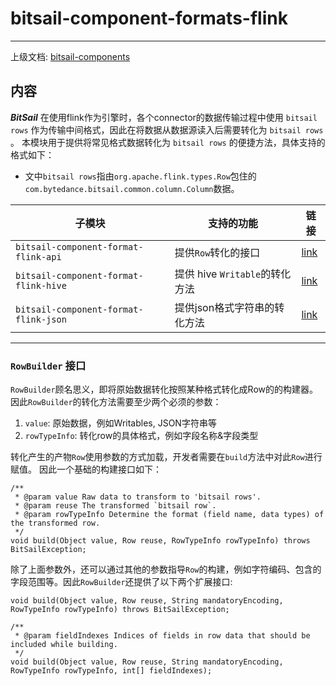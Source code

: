 # bitsail-component-formats-flink

-----

上级文档: [bitsail-components](../introduction_zh.md)

## 内容

***BitSail*** 在使用flink作为引擎时，各个connector的数据传输过程中使用 `bitsail rows` 作为传输中间格式，因此在将数据从数据源读入后需要转化为 `bitsail rows` 。
本模块用于提供将常见格式数据转化为 `bitsail rows` 的便捷方法，具体支持的格式如下：
 - 文中`bitsail rows`指由`org.apache.flink.types.Row`包住的`com.bytedance.bitsail.common.column.Column`数据。

| 子模块                                   | 支持的功能                   | 链接                        |
|---------------------------------------|-------------------------|---------------------------|
| `bitsail-component-format-flink-api`  | 提供`Row`转化的接口            | [link](#jump_api)         |
| `bitsail-component-format-flink-hive` | 提供 hive `Writable`的转化方法 | [link](hive-format_zh.md) |
| `bitsail-component-format-flink-json` | 提供json格式字符串的转化方法        | [link](./json-format.md)  |

-----

### <span id="jump_api">`RowBuilder` 接口</span>

`RowBuilder`顾名思义，即将原始数据转化按照某种格式转化成Row的的构建器。因此`RowBuilder`的转化方法需要至少两个必须的参数：
 1. `value`: 原始数据，例如Writables, JSON字符串等
 2. `rowTypeInfo`: 转化row的具体格式，例如字段名称&字段类型 

转化产生的产物`Row`使用参数的方式加载，开发者需要在`build`方法中对此`Row`进行赋值。
因此一个基础的构建接口如下：

```
/**
 * @param value Raw data to transform to 'bitsail rows'.
 * @param reuse The transformed `bitsail row`.
 * @param rowTypeInfo Determine the format (field name, data types) of the transformed row.
 */
void build(Object value, Row reuse, RowTypeInfo rowTypeInfo) throws BitSailException;
```

除了上面参数外，还可以通过其他的参数指导`Row`的构建，例如字符编码、包含的字段范围等。因此`RowBuilder`还提供了以下两个扩展接口:

```
void build(Object value, Row reuse, String mandatoryEncoding, RowTypeInfo rowTypeInfo) throws BitSailException;

/**
 * @param fieldIndexes Indices of fields in row data that should be included while building.
 */
void build(Object value, Row reuse, String mandatoryEncoding, RowTypeInfo rowTypeInfo, int[] fieldIndexes);
```


